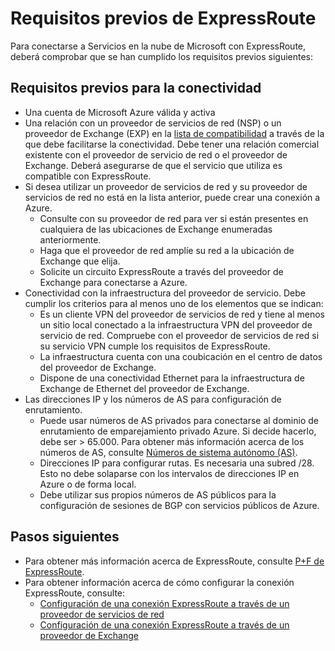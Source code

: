 <properties
   pageTitle="Requisitos previos para la adopción de ExpressRoute"
   description="Esta página proporciona una lista de requisitos que deben cumplirse para poder solicitar un circuito ExpressRoute."
   documentationCenter="na"
   services="expressroute"
   authors="cherylmc"
   manager="carolz"
   editor="tysonn"/>
<tags
   ms.service="expressroute"
   ms.devlang="na"
   ms.topic="get-started-article" 
   ms.tgt_pltfrm="na"
   ms.workload="infrastructure-services"
   ms.date="07/28/2015"
   ms.author="cherylmc"/>


# Requisitos previos de ExpressRoute  

Para conectarse a Servicios en la nube de Microsoft con ExpressRoute, deberá comprobar que se han cumplido los requisitos previos siguientes:

## Requisitos previos para la conectividad

- Una cuenta de Microsoft Azure válida y activa
- Una relación con un proveedor de servicios de red (NSP) o un proveedor de Exchange (EXP) en la [lista de compatibilidad](expressroute-locations.md) a través de la que debe facilitarse la conectividad. Debe tener una relación comercial existente con el proveedor de servicio de red o el proveedor de Exchange. Deberá asegurarse de que el servicio que utiliza es compatible con ExpressRoute.
- Si desea utilizar un proveedor de servicios de red y su proveedor de servicios de red no está en la lista anterior, puede crear una conexión a Azure.
	- Consulte con su proveedor de red para ver si están presentes en cualquiera de las ubicaciones de Exchange enumeradas anteriormente.
	- Haga que el proveedor de red amplíe su red a la ubicación de Exchange que elija.
	- Solicite un circuito ExpressRoute a través del proveedor de Exchange para conectarse a Azure.
- Conectividad con la infraestructura del proveedor de servicio. Debe cumplir los criterios para al menos uno de los elementos que se indican:
	- Es un cliente VPN del proveedor de servicios de red y tiene al menos un sitio local conectado a la infraestructura VPN del proveedor de servicio de red. Compruebe con el proveedor de servicios de red si su servicio VPN cumple los requisitos de ExpressRoute.
	- La infraestructura cuenta con una coubicación en el centro de datos del proveedor de Exchange.
	- Dispone de una conectividad Ethernet para la infraestructura de Exchange de Ethernet del proveedor de Exchange.
- Las direcciones IP y los números de AS para configuración de enrutamiento.
	- Puede usar números de AS privados para conectarse al dominio de enrutamiento de emparejamiento privado Azure. Si decide hacerlo, debe ser > 65.000. Para obtener más información acerca de los números de AS, consulte [Números de sistema autónomo (AS)](http://www.iana.org/assignments/as-numbers/as-numbers.xhtml).
	- Direcciones IP para configurar rutas. Es necesaria una subred /28. Esto no debe solaparse con los intervalos de direcciones IP en Azure o de forma local.
	- Debe utilizar sus propios números de AS públicos para la configuración de sesiones de BGP con servicios públicos de Azure.

## Pasos siguientes

- Para obtener más información acerca de ExpressRoute, consulte [P+F de ExpressRoute](expressroute-faqs.md).
- Para obtener información acerca de cómo configurar la conexión ExpressRoute, consulte:
	- [Configuración de una conexión ExpressRoute a través de un proveedor de servicios de red](expressroute-configuring-nsps.md)
	- [Configuración de una conexión ExpressRoute a través de un proveedor de Exchange](expressroute-configuring-exps.md)
 

<!---HONumber=August15_HO6-->